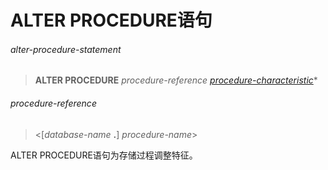 # ALTER PROCEDURE语句

###### alter-procedure-statement
> **ALTER PROCEDURE** *procedure-reference* *[procedure-characteristic](create-procedure-statement#procedure-characteristic)*\*

###### procedure-reference
> <[*database-name* **.**] *procedure-name*>

ALTER PROCEDURE语句为存储过程调整特征。